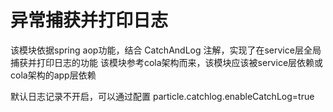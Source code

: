 # 异常捕获并打印日志
该模块依据spring aop功能，结合 CatchAndLog 注解，实现了在service层全局捕获并打印日志的功能
该模块参考cola架构而来，该模块应该被service层依赖或cola架构的app层依赖

默认日志记录不开启，可以通过配置
particle.catchlog.enableCatchLog=true